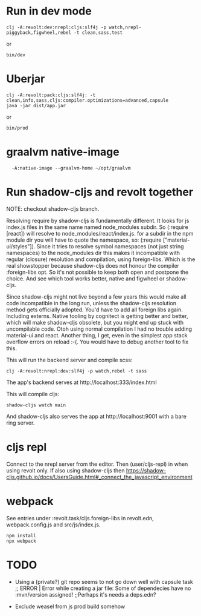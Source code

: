 # Run in dev mode

    clj -A:revolt:dev:nrepl:cljs:slf4j -p watch,nrepl-piggyback,figwheel,rebel -t clean,sass,test
    
or

    bin/dev
    

# Uberjar

    clj -A:revolt:pack:cljs:slf4j: -t clean,info,sass,cljs:compiler.optimizations=advanced,capsule
    java -jar dist/app.jar
    
or 
   
    bin/prod
    
# graalvm native-image

      -A:native-image --graalvm-home ~/opt/graalvm


# Run shadow-cljs and revolt together

NOTE: checkout shadow-cljs branch. 

Resolving require by shadow-cljs is fundamentally different. It looks for js
index.js files in the same name named node_modules subdir. So (:require [react])
will resolve to node_modules/react/index.js. for a subdir in the npm module dir
you will have to quote the namespace, so: (:require ["material-ui/styles"]).
Since it tries to resolve symbol namespaces (not just string namespaces) to the
node_modules dir this makes it incompatible with regular (closure) resolution
and compilation, using foreign-libs. Which is the real showstopper because
shadow-cljs does not honour the compiler :foreign-libs opt. So it's not possible
to keep both open and postpone the choice. And see which tool works better,
native and figwheel or shadow-cljs.

Since shadow-cljs might not live beyond a few years this would make all code
incompatible in the long run, unless the shadow-cljs resolution method gets
officially adopted. You'd have to add all foreign libs again. Including externs.
Native tooling by cognitect is getting better and better, which will make
shadow-cljs obsolete, but you might end up stuck with uncompilable code. Otoh
using normal compilation I had no trouble adding material-ui and react. Another
thing, I get, even in the simplest app stack overflow errors on reload :-(. You
would have to debug another tool to fix this.

This will run the backend server and compile scss:

    clj -A:revolt:nrepl:dev:slf4j -p watch,rebel -t sass
    
The app's backend serves at http://localhost:333/index.html
    
This will compile cljs:
 
    shadow-cljs watch main
    
 And shadow-cljs also serves the app at http://localhost:9001 with a bare ring server.
 
# cljs repl

Connect to the nrepl server from the editor. Then (user/cljs-repl) in when using
revolt only. If also using shadow-cljs then https://shadow-cljs.github.io/docs/UsersGuide.html#_connect_the_javascript_environment

# webpack

See entries under :revolt.task/cljs.foreign-libs in revolt.edn,
webpack.config.js and src/js/index.js. 

    npm install
    npx webpack
 
# TODO

- Using a (private?) git repo seems to not go down well with capsule task
;; ERROR | Error while creating a jar file: Some of dependecies have no :mvn/version assigned!
;;Perhaps it's needs a deps.edn?

- Exclude weasel from js prod build somehow
